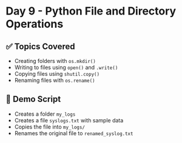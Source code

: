 # Day 9 - Python File and Directory Operations

## ✅ Topics Covered
- Creating folders with `os.mkdir()`
- Writing to files using `open()` and `.write()`
- Copying files using `shutil.copy()`
- Renaming files with `os.rename()`

## 🧪 Demo Script
- Creates a folder `my_logs`
- Creates a file `syslogs.txt` with sample data
- Copies the file into `my_logs/`
- Renames the original file to `renamed_syslog.txt`
